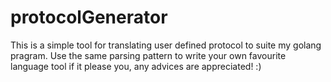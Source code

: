 # protocolGenerator

This is a simple tool for translating user defined protocol to suite my golang pragram.
Use the same parsing pattern to write your own favourite language tool if it please you,
any advices are appreciated! :)

